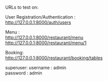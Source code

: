 URLs to test on:

User Registration/Authentication :<br>
http://127.0.0.1:8000/auth/users<br>

Menu :<br>
http://127.0.0.1:8000/restaurant/menu<br>
http://127.0.0.1:8000/restaurant/menu/1<br>

Booking:<br>
http://127.0.0.1:8000/restaurant/booking/tables<br>

superuser:
username : admin<br>
password : admin
